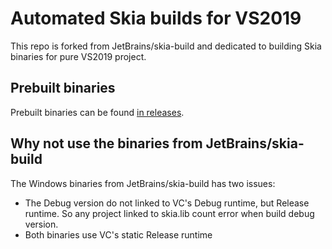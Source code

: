 # Automated Skia builds for VS2019

This repo is forked from JetBrains/skia-build and dedicated to building Skia binaries for pure VS2019 project.

## Prebuilt binaries

Prebuilt binaries can be found [in releases](https://github.com/orzMaster/skia-build/releases).

## Why not use the binaries from JetBrains/skia-build

The Windows binaries from JetBrains/skia-build has two issues:
* The Debug version do not linked to VC's Debug runtime, but Release runtime. So any project linked to skia.lib count error when build debug version.
* Both binaries use VC's static Release runtime
